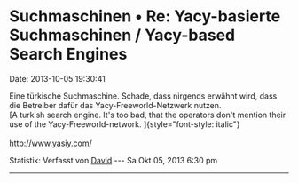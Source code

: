 Suchmaschinen • Re: Yacy-basierte Suchmaschinen / Yacy-based Search Engines
===========================================================================

Date: 2013-10-05 19:30:41

Eine türkische Suchmaschine. Schade, dass nirgends erwähnt wird, dass
die Betreiber dafür das Yacy-Freeworld-Netzwerk nutzen.\
[A turkish search engine. It\'s too bad, that the operators don\'t
mention their use of the Yacy-Freeworld-network.
]{style="font-style: italic"}\
\
<http://www.yasiy.com/>

Statistik: Verfasst von
[David](http://forum.yacy-websuche.de/memberlist.php?mode=viewprofile&u=8887)
--- Sa Okt 05, 2013 6:30 pm

------------------------------------------------------------------------
